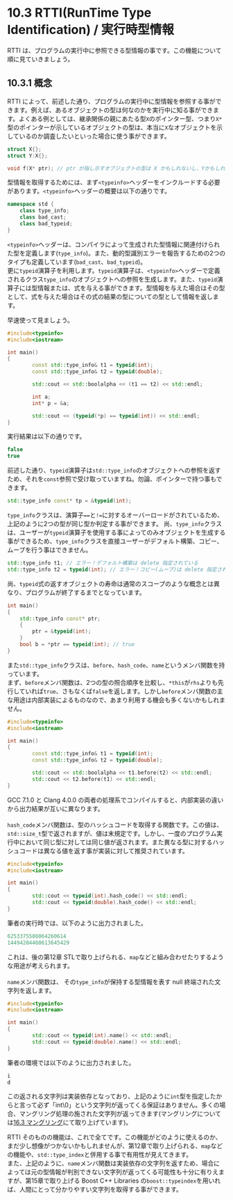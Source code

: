 # 10.3 RTTI(RunTime Type Identification)  / 実行時型情報

RTTI は、プログラムの実行中に参照できる型情報の事です。この機能について順に見ていきましょう。

## 10.3.1 概念
RTTI によって、前述した通り、プログラムの実行中に型情報を参照する事ができます。例えば、あるオブジェクトの型は何なのかを実行中に知る事ができます。よくある例としては、継承関係の親にあたる型`X`のポインター型、つまり`X*`型のポインターが示しているオブジェクトの型は、本当に`X`なオブジェクトを示しているのか調査したいといった場合に使う事ができます。
```cpp
struct X{};
struct Y:X{};

void f(X* ptr); // ptr が指し示すオブジェクトの型は X かもしれないし、Yかもしれない
```
型情報を取得するためには、まず`<typeinfo>`ヘッダーをインクルードする必要があります。`<typeinfo>`ヘッダーの概要は以下の通りです。
```cpp
namespace std {
    class type_info;
    class bad_cast;
    class bad_typeid;
}
```
`<typeinfo>`ヘッダーは、コンパイラによって生成された型情報に関連付けられた型を定義します(`type_info`)。また、動的型識別エラーを報告するための2つのタイプも定義しています(`bad_cast`、`bad_typeid`)。<br>
更に`typeid`演算子を利用します。`typeid`演算子は、`<typeinfo>`ヘッダーで定義されるクラス`type_info`のオブジェクトへの参照を生成します。また、`typeid`演算子には型情報または、式を与える事ができます。型情報を与えた場合はその型として、式を与えた場合はその式の結果の型についての型として情報を返します。

早速使って見ましょう。
```cpp
#include<typeinfo>
#include<iostream>

int main()
{
        const std::type_info& t1 = typeid(int);
        const std::type_info& t2 = typeid(double);

        std::cout << std::boolalpha << (t1 == t2) << std::endl;

        int a;
        int* p = &a;

        std::cout << (typeid(*p) == typeid(int)) << std::endl;
}
```
実行結果は以下の通りです。
```cpp
false
true
```
前述した通り、`typeid`演算子は`std::type_info`のオブジェクトへの参照を返すため、それを`const`参照で受け取っていますね。勿論、ポインターで持つ事もできます。
```cpp
std::type_info const* tp = &typeid(int);
```
`type_info`クラスは、演算子`==`と`!=`に対するオーバーロードがされているため、上記のように2つの型が同じ型か判定する事ができます。
尚、`type_info`クラスは、ユーザーが`typeid`演算子を使用する事によってのみオブジェクトを生成する事ができるため、`type_info`クラスを直接ユーザーがデフォルト構築、コピー、ムーブを行う事はできません。
```cpp
std::type_info t1; // エラー！デフォルト構築は delete 指定されている
std::type_info t2 = typeid(int); // エラー！コピー(ムーブ)は delete 指定されている
```
尚、`typeid`式の返すオブジェクトの寿命は通常のスコープのような概念とは異なり、プログラムが終了するまでとなっています。
```cpp
int main()
{
    std::type_info const* ptr;
    {
        ptr = &typeid(int);
    }
    bool b = *ptr == typeid(int); // true
}
```
また`std::type_info`クラスは、`before`、`hash_code`、`name`というメンバ関数を持っています。<br>
まず、`before`メンバ関数は、2つの型の照合順序を比較し、`*this`が`rhs`よりも先行していれば`true`、さもなくば`false`を返します。しかし`before`メンバ関数の主な用途は内部実装によるものなので、あまり利用する機会も多くないかもしれません。
```cpp
#include<typeinfo>
#include<iostream>

int main()
{
        const std::type_info& t1 = typeid(int);
        const std::type_info& t2 = typeid(double);

        std::cout << std::boolalpha << t1.before(t2) << std::endl;
        std::cout << t2.before(t1) << std::endl;
}
```
GCC 7.1.0 と Clang 4.0.0 の両者の処理系でコンパイルすると、内部実装の違いから出力結果が互いに異なります。<br>
<br>`hash_code`メンバ関数は、型のハッシュコードを取得する関数です。この値は、`std::size_t`型で返されますが、値は末規定です。しかし、一度のプログラム実行中において同じ型に対しては同じ値が返されます。また異なる型に対するハッシュコードは異なる値を返す事が実装に対して推奨されています。
```cpp
#include<typeinfo>
#include<iostream>

int main()
{
        std::cout << typeid(int).hash_code() << std::endl;
        std::cout << typeid(double).hash_code() << std::endl;
}
```
筆者の実行時では、以下のように出力されました。
```cpp
6253375586064260614
14494284460613645429
```
これは、後の第12章 STLで取り上げられる、`map`などと組み合わせたりするような用途が考えられます。<br><br>
`name`メンバ関数は、 その`type_info`が保持する型情報を表す null 終端された文字列を返します。
```cpp
#include<typeinfo>
#include<iostream>

int main()
{
        std::cout << typeid(int).name() << std::endl;
        std::cout << typeid(double).name() << std::endl;
}
```
筆者の環境では以下のように出力されました。
```cpp
i
d
```
この返される文字列は実装依存となっており、上記のように`int`型を指定したからと言って必ず「int\0」という文字列が返ってくる保証はありません。多くの場合、マングリング処理の施された文字列が返ってきます(マングリングについては[16.3 マングリング](Chap16/163-マングリング.md)にて取り上げています)。

RTTI そのものの機能は、これで全てです。この機能がどのように使えるのか、まだ少し想像がつかないかもしれませんが、第12章で取り上げられる、`map`などの機能や、`std::type_index`と併用する事で有用性が見えてきます。<br>
また、上記のように、`name`メンバ関数は実装依存の文字列を返すため、場合によっては元の型情報が判別できない文字列が返ってくる可能性も十分に有りえますが、第15章で取り上げる Boost C++ Libraries の`boost::typeindex`を用いれば、人間にとって分かりやすい文字列を取得する事ができます。
